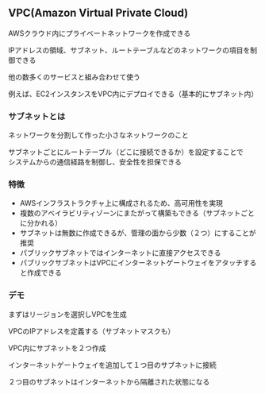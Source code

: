 ## VPC(Amazon Virtual Private Cloud)

AWSクラウド内にプライベートネットワークを作成できる

IPアドレスの領域、サブネット、ルートテーブルなどのネットワークの項目を制御できる

他の数多くのサービスと組み合わせて使う

例えば、EC2インスタンスをVPC内にデプロイできる（基本的にサブネット内）

### サブネットとは

ネットワークを分割して作った小さなネットワークのこと

サブネットごとにルートテーブル（どこに接続できるか）を設定することで  
システムからの通信経路を制御し、安全性を担保できる

### 特徴

- AWSインフラストラクチャ上に構成されるため、高可用性を実現
- 複数のアベイラビリティゾーンにまたがって構築もできる（サブネットごとに分かれる）
- サブネットは無数に作成できるが、管理の面から少数（２つ）にすることが推奨
- パブリックサブネットではインターネットに直接アクセスできる
- パブリックサブネットはVPCにインターネットゲートウェイをアタッチすると作成できる

### デモ

まずはリージョンを選択しVPCを生成

VPCのIPアドレスを定義する（サブネットマスクも）

VPC内にサブネットを２つ作成

インターネットゲートウェイを追加して１つ目のサブネットに接続

２つ目のサブネットはインターネットから隔離された状態になる

